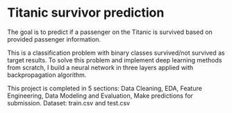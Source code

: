 # Titanic survivor prediction
The goal is to predict if a passenger on the Titanic is survived based on provided passenger information. 

This is a classification problem with binary classes survived/not survived as target results. To solve this problem and implement deep learning methods from scratch, I build a neural network in three layers applied with backpropagation algorithm.

This project is completed in 5 sections: Data Cleaning, EDA, Feature Engineering, Data Modeling and Evaluation, Make predictions for submission.
Dataset: train.csv and test.csv 
